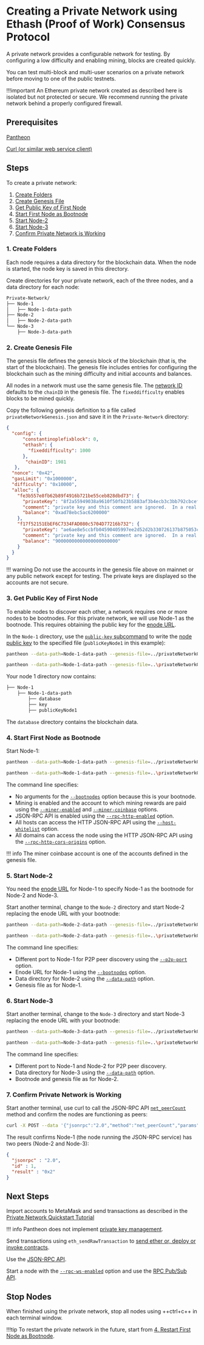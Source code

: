 # Creating a Private Network using Ethash (Proof of Work) Consensus Protocol

A private network provides a configurable network for testing. By configuring a low difficulty and enabling 
mining, blocks are created quickly. 

You can test multi-block and multi-user scenarios on a private network before moving to one of the public testnets. 

!!!important
    An Ethereum private network created as described here is isolated but not protected or secure. 
    We recommend running the private network behind a properly configured firewall.

## Prerequisites 

[Pantheon](../Installation/Install-Binaries.md) 

[Curl (or similar web service client)](https://curl.haxx.se/download.html) 

## Steps

To create a private network: 

1. [Create Folders](#1-create-folders)
1. [Create Genesis File](#2-create-genesis-file)
1. [Get Public Key of First Node](#3-get-public-key-of-first-node)
1. [Start First Node as Bootnode](#4-restart-first-node-as-bootnode)
1. [Start Node-2](#5-start-node-2)
1. [Start Node-3](#6-start-node-3)
1. [Confirm Private Network is Working](#7-confirm-private-network-is-working)

### 1. Create Folders 

Each node requires a data directory for the blockchain data. When the node is started, the node key is saved in this directory. 

Create directories for your private network, each of the three nodes, and a data directory for each node: 

```bash
Private-Network/
├── Node-1
│   ├── Node-1-data-path
├── Node-2
│   ├── Node-2-data-path
└── Node-3
    ├── Node-3-data-path
```

### 2. Create Genesis File 

The genesis file defines the genesis block of the blockchain (that is, the start of the blockchain).
The genesis file includes entries for configuring the blockchain such as the mining difficulty and initial 
accounts and balances.    

All nodes in a network must use the same genesis file. The [network ID](../Configuring-Pantheon/NetworkID-And-ChainID.md) 
defaults to the `chainID` in the genesis file. The `fixeddifficulty` enables blocks to be mined quickly.   

Copy the following genesis definition to a file called `privateNetworkGenesis.json` and save it in the `Private-Network` directory: 

```json
{
  "config": {
      "constantinoplefixblock": 0,
      "ethash": {
        "fixeddifficulty": 1000
      },
       "chainID": 1981
   },
  "nonce": "0x42",
  "gasLimit": "0x1000000",
  "difficulty": "0x10000",
  "alloc": {
    "fe3b557e8fb62b89f4916b721be55ceb828dbd73": {
      "privateKey": "8f2a55949038a9610f50fb23b5883af3b4ecb3c3bb792cbcefbd1542c692be63",
      "comment": "private key and this comment are ignored.  In a real chain, the private key should NOT be stored",
      "balance": "0xad78ebc5ac6200000"
    },
    "f17f52151EbEF6C7334FAD080c5704D77216b732": {
      "privateKey": "ae6ae8e5ccbfb04590405997ee2d52d2b330726137b875053c36d94e974d162f",
      "comment": "private key and this comment are ignored.  In a real chain, the private key should NOT be stored",
      "balance": "90000000000000000000000"
    }
  }
}
```

!!! warning
    Do not use the accounts in the genesis file above on mainnet or any public network except for testing.
    The private keys are displayed so the accounts are not secure. 
   
### 3. Get Public Key of First Node

To enable nodes to discover each other, a network requires one or more nodes to be bootnodes. 
For this private network, we will use Node-1 as the bootnode. This requires obtaining the public key for the [enode URL](../Configuring-Pantheon/Node-Keys.md#enode-url). 

In the `Node-1` directory, use the [`public-key` subcommand](../Reference/Pantheon-CLI-Syntax.md#public-key) to write 
the [node public key](../Configuring-Pantheon/Node-Keys.md#node-public-key) to the specified file (`publicKeyNode1` in this example):

```bash tab="MacOS"
pantheon --data-path=Node-1-data-path --genesis-file=../privateNetworkGenesis.json public-key export --to=Node-1-data-path/publicKeyNode1
```

```bash tab="Windows"
pantheon --data-path=Node-1-data-path --genesis-file=..\privateNetworkGenesis.json public-key export --to=Node-1-data-path\publicKeyNode1
```

Your node 1 directory now contains: 
```bash
├── Node-1
    ├── Node-1-data-path
        ├── database
        ├── key
        ├── publicKeyNode1
```
      
The `database` directory contains the blockchain data. 

### 4. Start First Node as Bootnode 

Start Node-1:

```bash tab="MacOS"
pantheon --data-path=Node-1-data-path --genesis-file=../privateNetworkGenesis.json --bootnodes --miner-enabled --miner-coinbase fe3b557e8fb62b89f4916b721be55ceb828dbd73 --rpc-http-enabled --host-whitelist=* --rpc-http-cors-origins="all"     
```

```bash tab="Windows"
pantheon --data-path=Node-1-data-path --genesis-file=..\privateNetworkGenesis.json --bootnodes --miner-enabled --miner-coinbase fe3b557e8fb62b89f4916b721be55ceb828dbd73 --rpc-http-enabled --host-whitelist=* --rpc-http-cors-origins="all"    
```

The command line specifies: 

* No arguments for the [`--bootnodes`](../Reference/Pantheon-CLI-Syntax.md#bootnodes) option because this is your bootnode.
* Mining is enabled and the account to which mining rewards are paid using the [`--miner-enabled`](../Reference/Pantheon-CLI-Syntax.md#miner-enabled) 
and [`--miner-coinbase`](../Reference/Pantheon-CLI-Syntax.md#miner-coinbase) options.
* JSON-RPC API is enabled using the [`--rpc-http-enabled`](../Reference/Pantheon-CLI-Syntax.md#rpc-http-enabled) option.
* All hosts can access the HTTP JSON-RPC API using the [`--host-whitelist`](../Reference/Pantheon-CLI-Syntax.md#host-whitelist) option.
* All domains can access the node using the HTTP JSON-RPC API using the [`--rpc-http-cors-origins`](../Reference/Pantheon-CLI-Syntax.md#rpc-http-cors-origins) option.  

!!! info
    The miner coinbase account is one of the accounts defined in the genesis file. 

### 5. Start Node-2 

You need the [enode URL](../Configuring-Pantheon/Node-Keys.md#enode-url) for Node-1 to specify Node-1 as the bootnode for Node-2 and Node-3. 

Start another terminal, change to the `Node-2` directory and start Node-2 replacing the enode URL with your bootnode:

```bash tab="MacOS"
pantheon --data-path=Node-2-data-path --genesis-file=../privateNetworkGenesis.json --bootnodes="enode://<node public key ex 0x>@127.0.0.1:30303" --p2p-port=30304      
```

```bash tab="Windows"
pantheon --data-path=Node-2-data-path --genesis-file=..\privateNetworkGenesis.json --bootnodes="enode://<node public key ex 0x>@127.0.0.1:30303" --p2p-port=30304      
```

The command line specifies: 

* Different port to Node-1 for P2P peer discovery using the [`--p2p-port`](../Reference/Pantheon-CLI-Syntax.md#p2p-port) option.
* Enode URL for Node-1 using the [`--bootnodes`](../Reference/Pantheon-CLI-Syntax.md#bootnodes) option.
* Data directory for Node-2 using the [`--data-path`](../Reference/Pantheon-CLI-Syntax.md#data-path) option.
* Genesis file as for Node-1.  

### 6. Start Node-3

Start another terminal, change to the `Node-3` directory and start Node-3 replacing the enode URL with your bootnode: 

```bash tab="MacOS"
pantheon --data-path=Node-3-data-path --genesis-file=../privateNetworkGenesis.json --bootnodes="enode://<node public key ex 0x>@127.0.0.1:30303" --p2p-port30305      
```

```bash tab="Windows"
pantheon --data-path=Node-3-data-path --genesis-file=..\privateNetworkGenesis.json --bootnodes="enode://<node public key ex 0x>@127.0.0.1:30303" --p2p-port=30305      
```

The command line specifies: 

 * Different port to Node-1 and Node-2 for P2P peer discovery.
 * Data directory for Node-3 using the [`--data-path`](../Reference/Pantheon-CLI-Syntax.md#data-path) option.
 * Bootnode and genesis file as for Node-2. 

### 7. Confirm Private Network is Working 

Start another terminal, use curl to call the JSON-RPC API [`net_peerCount`](../Reference/JSON-RPC-API-Methods.md#net_peercount) method and confirm the nodes are functioning as peers: 

```bash
curl -X POST --data '{"jsonrpc":"2.0","method":"net_peerCount","params":[],"id":1}' localhost:8545
```

The result confirms Node-1 (the node running the JSON-RPC service) has two peers (Node-2 and Node-3):
```json
{
  "jsonrpc" : "2.0",
  "id" : 1,
  "result" : "0x2"
}
```

## Next Steps 

Import accounts to MetaMask and send transactions as described in the [Private Network Quickstart Tutorial](Private-Network-Quickstart.md#creating-a-transaction-using-metamask)

!!! info 
    Pantheon does not implement [private key management](../Using-Pantheon/Account-Management.md).
    
Send transactions using `eth_sendRawTransaction` to [send ether or, deploy or invoke contracts](../Using-Pantheon/Transactions.md).

Use the [JSON-RPC API](../JSON-RPC-API/Using-JSON-RPC-API.md). 

Start a node with the [`--rpc-ws-enabled`](../Reference/Pantheon-CLI-Syntax.md#rpc-ws-enabled) option and use the [RPC Pub/Sub API](../Using-Pantheon/RPC-PubSub.md).       

## Stop Nodes

When finished using the private network, stop all nodes using ++ctrl+c++ in each terminal window. 

!!!tip
    To restart the private network in the future, start from [4. Restart First Node as Bootnode](#4-restart-first-node-as-bootnode). 
